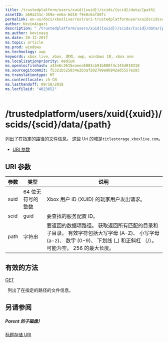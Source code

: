 ```yaml
---
title: /trustedplatform/users/xuid({xuid})/scids/{scid}/data/{path}
assetID: a60a231c-359a-ee6a-6d18-f9e8c6afd0fc
permalink: en-us/docs/xboxlive/rest/uri-trustedplatformusersxuidscidssciddatapath.html
author: KevinAsgari
description: " /trustedplatform/users/xuid({xuid})/scids/{scid}/data/{path}"
ms.author: kevinasg
ms.date: 20-12-2017
ms.topic: article
ms.prod: windows
ms.technology: uwp
keywords: xbox live, xbox, 游戏, uwp, windows 10, xbox one
ms.localizationpriority: medium
ms.openlocfilehash: a33e6c2615eaeea5883cb91b880f4c145d018318
ms.sourcegitcommit: f5321b525034e2b3af202709e9b942ad5557e193
ms.translationtype: MT
ms.contentlocale: zh-CN
ms.lasthandoff: 09/18/2018
ms.locfileid: "4023652"
---
```

# <a name="trustedplatformusersxuidxuidscidssciddatapath"></a>/trustedplatform/users/xuid({xuid})/scids/{scid}/data/{path}
列出了在指定的路径的文件信息。 这些 Uri 的域是`titlestorage.xboxlive.com`。
 
  * [URI 参数](#ID4EV)
 
<a id="ID4EV"></a>

 
## <a name="uri-parameters"></a>URI 参数
 
| 参数| 类型| 说明| 
| --- | --- | --- | 
| xuid| 64 位无符号的整数| Xbox 用户 ID (XUID) 的玩家用户发出请求。| 
| scid| guid| 要查找的服务配置 ID。| 
| path| 字符串| 要返回的数据项路径。 获取返回所有匹配的目录和子目录。 有效字符包括大写字母 (A-Z)、 小写字母 (a-z)、 数字 (0-9)、 下划线 (_) 和正斜杠 （/）。 可能为空。 256 的最大长度。| 
  
<a id="ID4EFC"></a>

 
## <a name="valid-methods"></a>有效的方法

[GET](uri-trustedplatformusersxuidscidssciddatapath-get.md)

&nbsp;&nbsp;列出了在指定的路径的文件信息。
 
<a id="ID4EPC"></a>

 
## <a name="see-also"></a>另请参阅
 
<a id="ID4ERC"></a>

 
##### <a name="parent"></a>Parent 的子磁盘） 

[标题存储 URI](atoc-reference-storagev2.md)

   